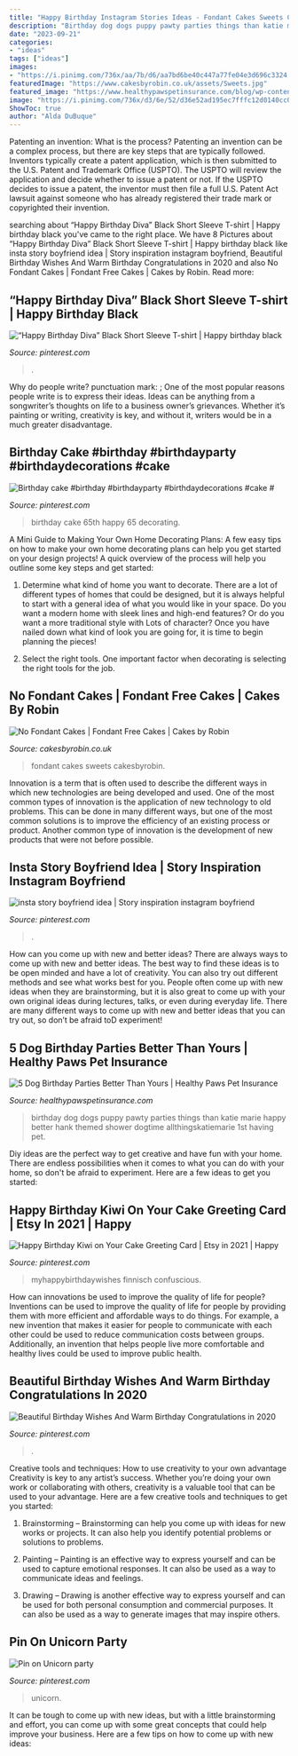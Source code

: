 ```yaml
---
title: "Happy Birthday Instagram Stories Ideas - Fondant Cakes Sweets Cakesbyrobin"
description: "Birthday dog dogs puppy pawty parties things than katie marie happy better hank themed shower dogtime allthingskatiemarie 1st having pet"
date: "2023-09-21"
categories:
- "ideas"
tags: ["ideas"]
images:
- "https://i.pinimg.com/736x/aa/7b/d6/aa7bd6be40c447a77fe04e3d696c3324.jpg"
featuredImage: "https://www.cakesbyrobin.co.uk/assets/Sweets.jpg"
featured_image: "https://www.healthypawspetinsurance.com/blog/wp-content/uploads/dog_birthday_party_400_599.jpg"
image: "https://i.pinimg.com/736x/d3/6e/52/d36e52ad195ec7fffc12d0140cc0ff2e.jpg"
ShowToc: true
author: "Alda DuBuque"
---
```



Patenting an invention: What is the process?
Patenting an invention can be a complex process, but there are key steps that are typically followed. Inventors typically create a patent application, which is then submitted to the U.S. Patent and Trademark Office (USPTO). The USPTO will review the application and decide whether to issue a patent or not. If the USPTO decides to issue a patent, the inventor must then file a full U.S. Patent Act lawsuit against someone who has already registered their trade mark or copyrighted their invention.

	

		
searching about “Happy Birthday Diva” Black Short Sleeve T-shirt | Happy birthday black you've came to the right place. We have 8 Pictures about “Happy Birthday Diva” Black Short Sleeve T-shirt | Happy birthday black like insta story boyfriend idea | Story inspiration instagram boyfriend, Beautiful Birthday Wishes And Warm Birthday Congratulations in 2020 and also No Fondant Cakes | Fondant Free Cakes | Cakes by Robin. Read more:
		
    
## “Happy Birthday Diva” Black Short Sleeve T-shirt | Happy Birthday Black

<img loading=lazy src="https://i.pinimg.com/736x/aa/7b/d6/aa7bd6be40c447a77fe04e3d696c3324.jpg" onerror="this.onerror=null;this.src='https://tse1.mm.bing.net/th?id=OIP.3zcZKuaEeaC76L6QiaG15QHaJ4&amp;pid=15.1';" alt="“Happy Birthday Diva” Black Short Sleeve T-shirt | Happy birthday black">

_Source: pinterest.com_

>. 

	

Why do people write?
punctuation mark: ;
One of the most popular reasons people write is to express their ideas. Ideas can be anything from a songwriter’s thoughts on life to a business owner’s grievances. Whether it’s painting or writing, creativity is key, and without it, writers would be in a much greater disadvantage.

    
## Birthday Cake #birthday #birthdayparty #birthdaydecorations #cake #

<img loading=lazy src="https://i.pinimg.com/736x/a7/17/7f/a7177f5ac6282a4740c19e8157e9abce.jpg" onerror="this.onerror=null;this.src='https://tse3.mm.bing.net/th?id=OIP.dJuzBcCTX633WgdYbDldhQHaJ3&amp;pid=15.1';" alt="Birthday cake #birthday #birthdayparty #birthdaydecorations #cake #">

_Source: pinterest.com_

>birthday cake 65th happy 65 decorating. 

	

A Mini Guide to Making Your Own Home Decorating Plans:
A few easy tips on how to make your own home decorating plans can help you get started on your design projects! A quick overview of the process will help you outline some key steps and get started:
1. Determine what kind of home you want to decorate. There are a lot of different types of homes that could be designed, but it is always helpful to start with a general idea of what you would like in your space. Do you want a modern home with sleek lines and high-end features? Or do you want a more traditional style with Lots of character? Once you have nailed down what kind of look you are going for, it is time to begin planning the pieces!

2. Select the right tools. One important factor when decorating is selecting the right tools for the job.

    
## No Fondant Cakes | Fondant Free Cakes | Cakes By Robin

<img loading=lazy src="https://www.cakesbyrobin.co.uk/assets/Sweets.jpg" onerror="this.onerror=null;this.src='https://tse2.mm.bing.net/th?id=OIP.XVYDLupyUzZ5-MulHNRkyQHaKi&amp;pid=15.1';" alt="No Fondant Cakes | Fondant Free Cakes | Cakes by Robin">

_Source: cakesbyrobin.co.uk_

>fondant cakes sweets cakesbyrobin. 

	

Innovation is a term that is often used to describe the different ways in which new technologies are being developed and used. One of the most common types of innovation is the application of new technology to old problems. This can be done in many different ways, but one of the most common solutions is to improve the efficiency of an existing process or product. Another common type of innovation is the development of new products that were not before possible.

    
## Insta Story Boyfriend Idea | Story Inspiration Instagram Boyfriend

<img loading=lazy src="https://i.pinimg.com/736x/ab/45/9c/ab459cc58684b2839a966c5db0d60b72.jpg" onerror="this.onerror=null;this.src='https://tse3.mm.bing.net/th?id=OIP.U2NiUVHIfY-x4odsDNUMeQHaNL&amp;pid=15.1';" alt="insta story boyfriend idea | Story inspiration instagram boyfriend">

_Source: pinterest.com_

>. 

	

How can you come up with new and better ideas?
There are always ways to come up with new and better ideas. The best way to find these ideas is to be open minded and have a lot of creativity. You can also try out different methods and see what works best for you. People often come up with new ideas when they are brainstorming, but it is also great to come up with your own original ideas during lectures, talks, or even during everyday life. There are many different ways to come up with new and better ideas that you can try out, so don’t be afraid toD experiment!

    
## 5 Dog Birthday Parties Better Than Yours | Healthy Paws Pet Insurance

<img loading=lazy src="https://www.healthypawspetinsurance.com/blog/wp-content/uploads/dog_birthday_party_400_599.jpg" onerror="this.onerror=null;this.src='https://tse2.mm.bing.net/th?id=OIP.CgFVTf8l7RK5XBzu3iMP-gHaLF&amp;pid=15.1';" alt="5 Dog Birthday Parties Better Than Yours | Healthy Paws Pet Insurance">

_Source: healthypawspetinsurance.com_

>birthday dog dogs puppy pawty parties things than katie marie happy better hank themed shower dogtime allthingskatiemarie 1st having pet. 

	

Diy ideas are the perfect way to get creative and have fun with your home. There are endless possibilities when it comes to what you can do with your home, so don't be afraid to experiment. Here are a few ideas to get you started:

    
## Happy Birthday Kiwi On Your Cake Greeting Card | Etsy In 2021 | Happy

<img loading=lazy src="https://i.pinimg.com/736x/0b/33/1c/0b331c5a44347bde45c2a451901639bf--art-prints-quotes-funny-birthday-cards.jpg" onerror="this.onerror=null;this.src='https://tse4.mm.bing.net/th?id=OIP.-f2NEspe6JWj0H1dx5OfyAHaLG&amp;pid=15.1';" alt="Happy Birthday Kiwi on Your Cake Greeting Card | Etsy in 2021 | Happy">

_Source: pinterest.com_

>myhappybirthdaywishes finnisch confuscious. 

	

How can innovations be used to improve the quality of life for people?
Inventions can be used to improve the quality of life for people by providing them with more efficient and affordable ways to do things. For example, a new invention that makes it easier for people to communicate with each other could be used to reduce communication costs between groups. Additionally, an invention that helps people live more comfortable and healthy lives could be used to improve public health.

    
## Beautiful Birthday Wishes And Warm Birthday Congratulations In 2020

<img loading=lazy src="https://i.pinimg.com/736x/a9/dc/a0/a9dca071992ff94402e8c4d740b71e5f.jpg" onerror="this.onerror=null;this.src='https://tse1.mm.bing.net/th?id=OIP.dUvyjM8dh33iPu2keI0k4QAAAA&amp;pid=15.1';" alt="Beautiful Birthday Wishes And Warm Birthday Congratulations in 2020">

_Source: pinterest.com_

>. 

	

Creative tools and techniques: How to use creativity to your own advantage
Creativity is key to any artist’s success. Whether you’re doing your own work or collaborating with others, creativity is a valuable tool that can be used to your advantage. Here are a few creative tools and techniques to get you started:
1. Brainstorming – Brainstorming can help you come up with ideas for new works or projects. It can also help you identify potential problems or solutions to problems.

2. Painting – Painting is an effective way to express yourself and can be used to capture emotional responses. It can also be used as a way to communicate ideas and feelings.

3. Drawing – Drawing is another effective way to express yourself and can be used for both personal consumption and commercial purposes. It can also be used as a way to generate images that may inspire others.


    
## Pin On Unicorn Party

<img loading=lazy src="https://i.pinimg.com/736x/d3/6e/52/d36e52ad195ec7fffc12d0140cc0ff2e.jpg" onerror="this.onerror=null;this.src='https://tse3.mm.bing.net/th?id=OIP.5au_PzVfi9WapkEhCO9zlgHaJ3&amp;pid=15.1';" alt="Pin on Unicorn party">

_Source: pinterest.com_

>unicorn. 

	

It can be tough to come up with new ideas, but with a little brainstorming and effort, you can come up with some great concepts that could help improve your business. Here are a few tips on how to come up with new ideas: 

